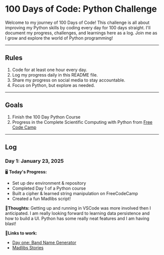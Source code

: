 # 100 Days of Code: Python Challenge

Welcome to my journey of 100 Days of Code! This challenge is all about improving my Python skills by coding every day for 100 days straight. I'll document my progress, challenges, and learnings here as a log. Join me as I grow and explore the world of Python programming!

---

## Rules
1. Code for at least one hour every day.
2. Log my progress daily in this README file.
3. Share my progress on social media to stay accountable.
4. Focus on Python, but explore as needed.
---

## Goals
1. Finish the 100 Day Python Course
2. Progress in the Complete Scientific Computing with Python from [Free Code Camp](https://www.freecodecamp.org/)

---

## Log
### Day 1: January 23, 2025
🖥️ **Today's Progress:**
- Set up dev environment & repository
- Completed Day 1 of a Python course
- Built a cipher & learned string manipulation on FreeCodeCamp
- Created a fun Madlibs script!

💭**Thoughts:**
Getting up and running in VSCode was more involved then I anticipated.  I am really looking forward to learning data persistence and how to build a UI.  Python has some really neat features and I am having blast! 

🔗**Links to work:**
- [Day one: Band Name Generator](/Day_001/band_name_gen.py)
- [Madlibs Stories](/Day_001/madlibs.py)

